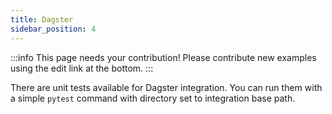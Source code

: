 ```yaml
---
title: Dagster
sidebar_position: 4
---
```


:::info
This page needs your contribution! Please contribute new examples using the edit link at the bottom.
:::

There are unit tests available for Dagster integration. You can run them with a simple `pytest` command with directory set to integration base path.
